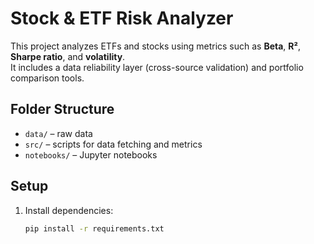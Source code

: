 # Stock & ETF Risk Analyzer

This project analyzes ETFs and stocks using metrics such as **Beta**, **R²**, **Sharpe ratio**, and **volatility**.  
It includes a data reliability layer (cross-source validation) and portfolio comparison tools.

## Folder Structure
- `data/` – raw data
- `src/` – scripts for data fetching and metrics
- `notebooks/` – Jupyter notebooks

## Setup
1. Install dependencies:
   ```bash
   pip install -r requirements.txt
